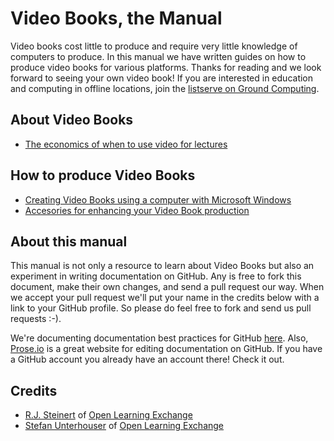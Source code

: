 # Video Books, the Manual

Video books cost little to produce and require very little knowledge of computers to produce.  In this manual we have written guides on how to produce video books for various platforms. Thanks for reading and we look forward to seeing your own video book!  If you are interested in education and computing in offline locations, join the [listserve on Ground Computing]().  

## About Video Books
- [The economics of when to use video for lectures](the-economics-of-when-to-use-video-for-lectures)

## How to produce Video Books
- [Creating Video Books using a computer with Microsoft Windows](creating-video-books-using-a-computer-with-microsoft-windows)
- [Accesories for enhancing your Video Book production](accesories-for-enhancing-your-video-book-production)


## About this manual
This manual is not only a resource to learn about Video Books but also an experiment in writing documentation on GitHub.  Any is free to fork this document, make their own changes, and send a pull request our way.  When we accept your pull request we'll put your name in the credits below with a link to your GitHub profile.  So please do feel free to fork and send us pull requests :-).  

We're documenting documentation best practices for GitHub [here]().  Also, [Prose.io](http://prose.io) is a great website for editing documentation on GitHub.  If you have a GitHub account you already have an account there! Check it out. 


## Credits

- [R.J. Steinert]() of [Open Learning Exchange]()
- [Stefan Unterhouser]() of [Open Learning Exchange]()